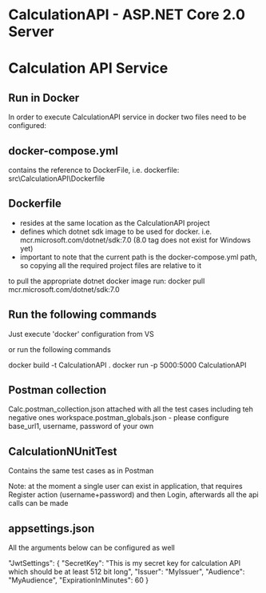 # CalculationAPI - ASP.NET Core 2.0 Server
Calculation API Service
=======================

## Run in Docker
In order to execute CalculationAPI service in docker two files need to be configured:

docker-compose.yml 
------------------
contains the reference to DockerFile, i.e. dockerfile: src\CalculationAPI\Dockerfile

Dockerfile
----------
- resides at the same location as the CalculationAPI project
- defines which dotnet sdk image to be used for docker. i.e. mcr.microsoft.com/dotnet/sdk:7.0 (8.0 tag does not exist for Windows yet)
- important to note that the current path is the docker-compose.yml path, so copying all the required project files are relative to it

to pull the appropriate dotnet docker image run:
	docker pull mcr.microsoft.com/dotnet/sdk:7.0
	
Run the following commands
--------------------------
Just execute 'docker' configuration from VS

or run the following commands

docker build -t CalculationAPI .
docker run -p 5000:5000 CalculationAPI

## Postman collection

Calc.postman_collection.json attached with all the test cases including teh negative ones
workspace.postman_globals.json - please configure base_url1, username, password of your own

## CalculationNUnitTest
Contains the same test cases as in Postman

Note: at the moment a single user can exist in application, that requires Register action (username+password) and then Login, afterwards all the api calls can be made

## appsettings.json
All the arguments below can be configured as well

"JwtSettings": {
  "SecretKey": "This is my secret key for calculation API which should be at least 512 bit long",
  "Issuer": "MyIssuer",
  "Audience": "MyAudience",
  "ExpirationInMinutes":  60
}




